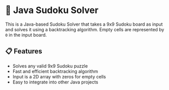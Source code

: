 # 🧩 Java Sudoku Solver

This is a Java-based Sudoku Solver that takes a 9x9 Sudoku board as input and solves it using a backtracking algorithm.
Empty cells are represented by `0` in the input board.

## 📋 Features

- Solves any valid 9x9 Sudoku puzzle
- Fast and efficient backtracking algorithm
- Input is a 2D array with zeros for empty cells
- Easy to integrate into other Java projects

